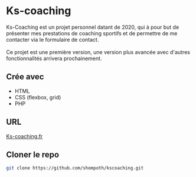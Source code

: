 # Ks-coaching

Ks-Coaching est un projet personnel datant de 2020, qui à pour but de présenter mes prestations de coaching sportifs et de permettre de me contacter via le formulaire de contact.
<br><br>Ce projet est une première version, une version plus avancée avec d'autres fonctionnalités arrivera prochainement.

## Crée avec

* HTML
* CSS (flexbox, grid)
* PHP

## URL

[Ks-coaching.fr](https://ks-coaching.fr)

## Cloner le repo
```sh
git clone https://github.com/shompoth/kscoaching.git
```
